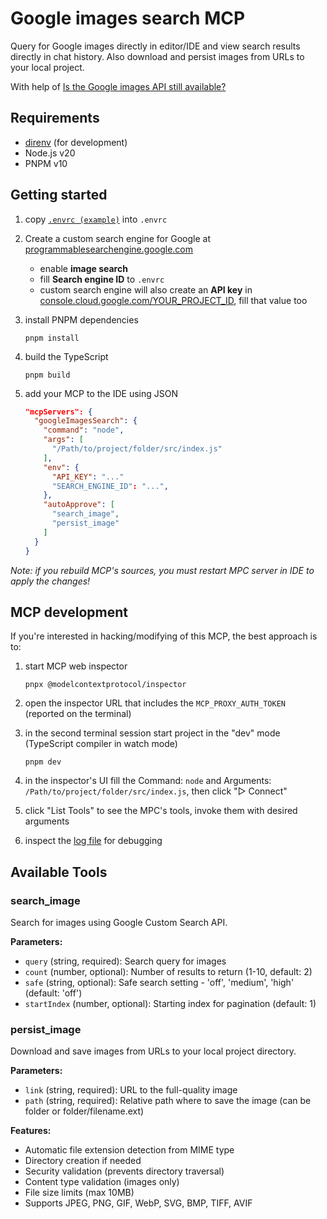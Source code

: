 # Google images search MCP

Query for Google images directly in editor/IDE and view search results directly in chat history. Also download and persist images from URLs to your local project.

With help of [Is the Google images API still available?](https://old.reddit.com/r/googlecloud/comments/126efns/is_the_google_images_api_still_available/)

## Requirements

- [direnv](https://direnv.net/#getting-started) (for development)
- Node.js v20
- PNPM v10

## Getting started

1. copy [`.envrc (example)`](<.envrc%20(example)>) into `.envrc`

2. Create a custom search engine for Google at [programmablesearchengine.google.com](https://programmablesearchengine.google.com/controlpanel/all)
   - enable **image search**
   - fill **Search engine ID** to `.envrc`
   - custom search engine will also create an **API key** in [console.cloud.google.com/YOUR_PROJECT_ID](https://console.cloud.google.com/apis/credentials), fill that value too

3. install PNPM dependencies

   ```
   pnpm install
   ```

4. build the TypeScript

   ```
   pnpm build
   ```

5. add your MCP to the IDE using JSON

   ```json
   "mcpServers": {
     "googleImagesSearch": {
       "command": "node",
       "args": [
         "/Path/to/project/folder/src/index.js"
       ],
       "env": {
         "API_KEY": "..."
         "SEARCH_ENGINE_ID": "...",
       },
       "autoApprove": [
         "search_image",
         "persist_image"
       ]
     }
   }
   ```

_Note: if you rebuild MCP's sources, you must restart MPC server in IDE to apply the changes!_

## MCP development

If you're interested in hacking/modifying of this MCP, the best approach is to:

1. start MCP web inspector

   ```
   pnpx @modelcontextprotocol/inspector
   ```

2. open the inspector URL that includes the `MCP_PROXY_AUTH_TOKEN` (reported on the terminal)

3. in the second terminal session start project in the "dev" mode (TypeScript compiler in watch mode)

   ```
   pnpm dev
   ```

4. in the inspector's UI fill the Command: `node` and Arguments: `/Path/to/project/folder/src/index.js`, then click "▷ Connect"

5. click "List Tools" to see the MPC's tools, invoke them with desired arguments

6. inspect the [log file](logs/info.log) for debugging

## Available Tools

### search_image

Search for images using Google Custom Search API.

**Parameters:**

- `query` (string, required): Search query for images
- `count` (number, optional): Number of results to return (1-10, default: 2)
- `safe` (string, optional): Safe search setting - 'off', 'medium', 'high' (default: 'off')
- `startIndex` (number, optional): Starting index for pagination (default: 1)

### persist_image

Download and save images from URLs to your local project directory.

**Parameters:**

- `link` (string, required): URL to the full-quality image
- `path` (string, required): Relative path where to save the image (can be folder or folder/filename.ext)

**Features:**

- Automatic file extension detection from MIME type
- Directory creation if needed
- Security validation (prevents directory traversal)
- Content type validation (images only)
- File size limits (max 10MB)
- Supports JPEG, PNG, GIF, WebP, SVG, BMP, TIFF, AVIF
